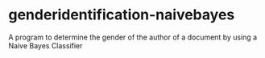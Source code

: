 genderidentification-naivebayes
===============================

A program to determine the gender of the author of a document by using a Naive Bayes Classifier
